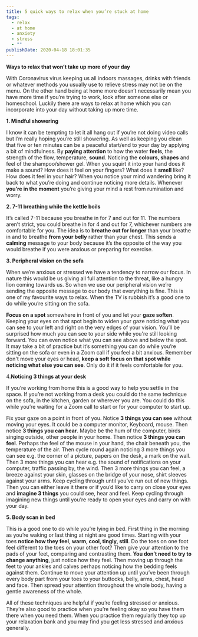 ```yaml
---
title: 5 quick ways to relax when you’re stuck at home
tags:
  - relax
  - at home
  - anxiety
  - stress
  - ""
publishDate: 2020-04-18 18:01:35
---
```

**Ways to relax that won’t take up more of your day**

With Coronavirus virus keeping us all indoors massages, drinks with friends or whatever methods you usually use to relieve stress may not be on the menu. On the other hand being at home more doesn’t necessarily mean you have more time if you’re trying to work, look after someone else or homeschool. Luckily there are ways to relax at home which you can incorporate into your day without taking up more time.

**1. Mindful showering**

I know it can be tempting to let it all hang out if you’re not doing video calls but I’m really hoping you’re still showering. As well as keeping you clean that five or ten minutes can be a peaceful start/end to your day by applying a bit of mindfulness. By **paying attention** to how the water **feels**, the strength of the flow, temperature, **sound**. Noticing the **colours, shapes** and feel of the shampoo/shower gel. When you squirt it into your hand does it make a sound? How does it feel on your fingers? What does it **smell** like? How does it feel in your hair? When you notice your mind wandering bring it back to what you’re doing and continue noticing more details. Whenever **you’re in the moment** you’re giving your mind a rest from rumination and worry.

**2. 7-11 breathing while the kettle boils**

It’s called 7-11 because you breathe in for 7 and out for 11. The numbers aren’t strict, you could breathe in for 4 and out for 7, whichever numbers are comfortable for you. The idea is to **breathe out for longer** than your breathe in and to breathe **from your belly** rather than your chest. This sends a **calming** message to your body because it’s the opposite of the way you would breathe if you were anxious or preparing for exercise.

**3. Peripheral vision on the sofa**

When we’re anxious or stressed we have a tendency to narrow our focus. In nature this would be us giving all full attention to the threat, like a hungry lion coming towards us. So when we use our peripheral vision we’re sending the opposite message to our body that everything is fine. This is one of my favourite ways to relax. When the TV is rubbish it’s a good one to do while you’re sitting on the sofa.

**Focus on a spot** somewhere in front of you and let your **gaze soften**. Keeping your eyes on that spot begin to widen your gaze noticing what you can see to your left and right on the very edges of your vision. You’ll be surprised how much you can see to your side while you're still looking forward. You can even notice what you can see above and below the spot. It may take a bit of practice but it’s something you can do while you’re sitting on the sofa or even in a Zoom call if you feel a bit anxious. Remember don't move your eyes or head, **keep a soft focus on that spot while noticing what else you can see**. Only do it if it feels comfortable for you.

4.**Noticing 3 things at your desk**

If you’re working from home this is a good way to help you settle in the space. If you’re not working from a desk you could do the same technique on the sofa, in the kitchen, garden or wherever you are. You could do this while you’re waiting for a Zoom call to start or for your computer to start up.

Fix your gaze on a point in front of you. Notice **3 things you can see** without moving your eyes. It could be a computer monitor, Keyboard, mouse. Then notice **3 things you can hear**. Maybe be the hum of the computer, birds singing outside, other people in your home. Then notice **3 things you can feel**. Perhaps the feel of the mouse in your hand, the chair beneath you, the temperature of the air. Then cycle round again noticing 3 more things you can see e.g. the corner of a picture, papers on the desk, a mark on the wall. Then 3 more things you can hear e.g. the sound of notifications on your computer, traffic passing by, the wind. Then 3 more things you can feel, a breeze against your skin, glasses on the bridge of your nose, shirt sleeves against your arms. Keep cycling through until you’ve run out of new things. Then you can either leave it there or if you’d like to carry on close your eyes and **imagine 3 things** you could see, hear and feel. Keep cycling through imagining new things until you’re ready to open your eyes and carry on with your day.

**5. Body scan in bed**

This is a good one to do while you’re lying in bed. First thing in the morning as you’re waking or last thing at night are good times. Starting with your toes **notice how they feel**, **warm, cool, tingly, still**. Do the toes on one foot feel different to the toes on your other foot? Then give your attention to the pads of your feet, comparing and contrasting them. **You don’t need to try to change anything**, just notice how they feel. Then moving up through the feet to your ankles and calves perhaps noticing how the bedding feels against them. Continue to move your attention up until you’ve been through every body part from your toes to your buttocks, belly, arms, chest, head and face. Then spread your attention throughout the whole body, having a gentle awareness of the whole.

All of these techniques are helpful if you’re feeling stressed or anxious. They’re also good to practice when you’re feeling okay so you have them there when you need them. When you practice them regularly they top up your relaxation bank and you may find you get less stressed and anxious generally.